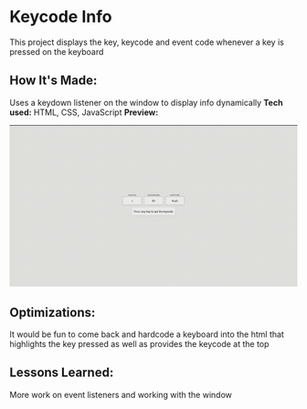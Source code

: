 # Keycode Info

This project displays the key, keycode and event code whenever a key is pressed on the keyboard

## How It's Made:

Uses a keydown listener on the window to display info dynamically
**Tech used:**
HTML, CSS, JavaScript
**Preview:**

<div align="center">
  <img src="./assets/keycodeInfo.gif" alt="Preview of keyCode Info" />  
</div>

## Optimizations:

It would be fun to come back and hardcode a keyboard into the html that highlights the key pressed as well as provides the keycode at the top

## Lessons Learned:

More work on event listeners and working with the window
